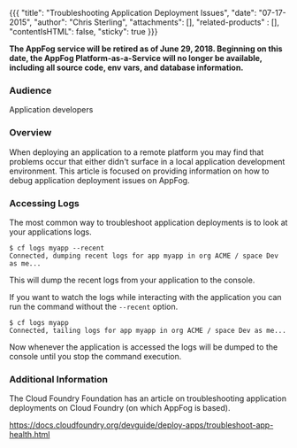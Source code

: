 {{{
  "title": "Troubleshooting Application Deployment Issues",
  "date": "07-17-2015",
  "author": "Chris Sterling",
  "attachments": [],
  "related-products" : [],
  "contentIsHTML": false,
  "sticky": true
}}}

<strong>The AppFog service will be retired as of June 29, 2018. Beginning on this date, the AppFog Platform-as-a-Service will no longer be available, including all source code, env vars, and database information.</strong>

### Audience

Application developers

### Overview

When deploying an application to a remote platform you may find that problems occur that either didn't surface in a local application development environment. This article is focused on providing information on how to debug application deployment issues on AppFog.

### Accessing Logs

The most common way to troubleshoot application deployments is to look at your applications logs.

```
$ cf logs myapp --recent
Connected, dumping recent logs for app myapp in org ACME / space Dev as me...
```

This will dump the recent logs from your application to the console.

If you want to watch the logs while interacting with the application you can run the command without the `--recent` option.

```
$ cf logs myapp
Connected, tailing logs for app myapp in org ACME / space Dev as me...
```

Now whenever the application is accessed the logs will be dumped to the console until you stop the command execution.

### Additional Information

The Cloud Foundry Foundation has an article on troubleshooting application deployments on Cloud Foundry (on which AppFog is based).

https://docs.cloudfoundry.org/devguide/deploy-apps/troubleshoot-app-health.html
